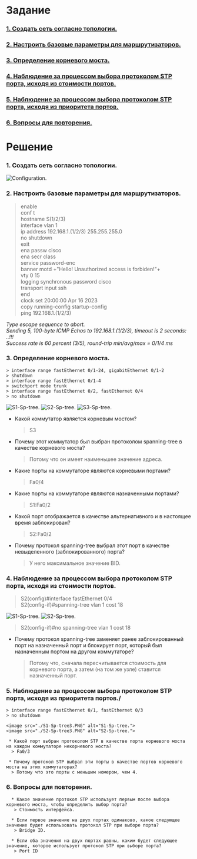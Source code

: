 # Задание
### [1. Создать сеть согласно топологии.](#1)
### [2. Настроить базовые параметры для маршрутизаторов.](#2)
### [3. Определение корневого моста.](#3)
### [4.	Наблюдение за процессом выбора протоколом STP порта, исходя из стоимости портов.](#4)
### [5. Наблюдение за процессом выбора протоколом STP порта, исходя из приоритета портов.](#5)
### [6. Вопросы для повторения.](#6)

# Решение   
### <a name="1"> 1. Создать сеть согласно топологии.</a>  

<image src="./scheme.PNG" alt="Configuration.">  
  
### <a name="2"> 2. Настроить базовые параметры для маршрутизаторов.</a>  
  
  > enable  
  > conf t  
  > hostname S(1/2/3)  
  > interface vlan 1  
  > ip address 192.168.1.(1/2/3) 255.255.255.0  
  > no shutdown  
  > exit  
  > ena passw cisco  
  > ena secr class  
  > service password-enc  
  > banner motd +"Hello! Unauthorized access is forbiden!"+  
  > vty 0 15  
  > logging synchronous
  > password cisco  
  > transport input ssh  
  > end  
  > clock set 20:00:00 Apr 16 2023    
  > copy running-config startup-config  
  > ping 192.168.1.(1/2/3)  
  
  *Type escape sequence to abort.*  
  *Sending 5, 100-byte ICMP Echos to 192.168.1.(1/2/3), timeout is 2 seconds:*  
  *..!!!*  
  *Success rate is 60 percent (3/5), round-trip min/avg/max = 0/1/4 ms*   
  
### <a name="3"> 3. Определение корневого моста.</a>  
  
    > interface range fastEthernet 0/1-24, gigabitEthernet 0/1-2  
    > shutdown  
    > interface range fastEthernet 0/1-4  
    > switchport mode trunk  
    > interface range fastEthernet 0/2, fastEthernet 0/4  
    > no shutdown  
 
  <image src="./S1-Sp-tree1.PNG" alt="S1-Sp-tree.">   
  <image src="./S2-Sp-tree1.PNG" alt="S2-Sp-tree.">   
  <image src="./S3-Sp-tree1.PNG" alt="S3-Sp-tree.">   
    
  * Какой коммутатор является корневым мостом?  
    > S3  
    
  * Почему этот коммутатор был выбран протоколом spanning-tree в качестве корневого моста?
    > Потому что он имеет наименьшее значение адреса.  
   
  * Какие порты на коммутаторе являются корневыми портами?
    > Fa0/4  
    
  * Какие порты на коммутаторе являются назначенными портами?  
    > S1:Fa0/2  
    
  * Какой порт отображается в качестве альтернативного и в настоящее время заблокирован?  
    > S2:Fa0/2  
    
  * Почему протокол spanning-tree выбрал этот порт в качестве невыделенного (заблокированного) порта?
    > У него максимальное значение BID.    

### <a name="4"> 4.	Наблюдение за процессом выбора протоколом STP порта, исходя из стоимости портов.</a>     
  > S2(config)#interface fastEthernet 0/4  
  > S2(config-if)#spanning-tree vlan 1 cost 18  
  
  <image src="./S1-Sp-tree2.PNG" alt="S1-Sp-tree.">   
  <image src="./S2-Sp-tree2.PNG" alt="S2-Sp-tree.">  
   
  > S2(config-if)#no spanning-tree vlan 1 cost 18  
  * Почему протокол spanning-tree заменяет ранее заблокированный порт на назначенный порт и блокирует порт, который был назначенным портом на другом коммутаторе?  
    > Потому что, сначала пересчитывается стоимость для корневого порта, а затем (на том же узле) ставится назначенный порт.  
    
### <a name="5"> 5. Наблюдение за процессом выбора протоколом STP порта, исходя из приоритета портов./</a>   
    
    > interface range fastEthernet 0/1, fastEthernet 0/3  
    > no shutdown  
    
    <image src="./S1-Sp-tree3.PNG" alt="S1-Sp-tree.">   
    <image src="./S2-Sp-tree3.PNG" alt="S2-Sp-tree.">  
      
     * Какой порт выбран протоколом STP в качестве порта корневого моста на каждом коммутаторе некорневого моста?  
      > Fa0/3  
      
     * Почему протокол STP выбрал эти порты в качестве портов корневого моста на этих коммутаторах?  
      > Потому что это порты с меньшим номером, чем 4.  
      
### <a name="6"> 6. Вопросы для повторения.</a>    
      * Какое значение протокол STP использует первым после выбора корневого моста, чтобы определить выбор порта?  
       > Стоимость интерфейса.  
      
      * Если первое значение на двух портах одинаково, какое следующее значение будет использовать протокол STP при выборе порта?  
       > Bridge ID.  
      
      * Если оба значения на двух портах равны, каким будет следующее значение, которое использует протокол STP при выборе порта?  
       > Port ID  
     
